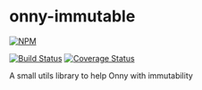 # onny-immutable

[![NPM](https://nodei.co/npm/onny-immutable.png)](https://npmjs.org/package/onny-immutable)

[![Build Status](https://travis-ci.org/onnyio/onny-immutable.svg?branch=master)](https://travis-ci.org/onnyio/onny-immutable) [![Coverage Status](https://coveralls.io/repos/github/onnyio/onny-immutable/badge.svg?branch=master)](https://coveralls.io/github/onnyio/onny-immutable?branch=master)

A small utils library to help Onny with immutability